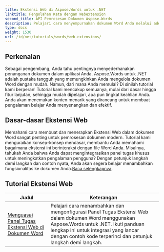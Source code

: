 ```yaml
---
title: Ekstensi Web di Aspose.Words untuk .NET
linktitle: Pengolahan Kata dengan Webextension
second_title: API Pemrosesan Dokumen Aspose.Words
description: Pelajari cara menyempurnakan dokumen Word Anda melalui add-in berbasis web yang canggih, yang memungkinkan fungsionalitas yang dinamis. Baik Anda seorang pemula atau pengembang yang berpengalaman.
type: docs
weight: 1530
url: /id/net/tutorials/words/web-extensions/
---
```

## Perkenalan

Sebagai pengembang, Anda tahu pentingnya menyederhanakan penanganan dokumen dalam aplikasi Anda. Aspose.Words untuk .NET adalah pustaka tangguh yang memungkinkan Anda mengelola dokumen Word dengan mudah. Namun, dari mana Anda memulai? Di sinilah tutorial kami berperan! Tutorial kami mencakup semuanya, mulai dari dasar hingga fitur lanjutan, sehingga mudah dipelajari, apa pun tingkat keahlian Anda. Anda akan menemukan konten menarik yang dirancang untuk membuat pengalaman belajar Anda menyenangkan dan efektif.

## Dasar-dasar Ekstensi Web

 Memahami cara membuat dan menerapkan Ekstensi Web dalam dokumen Word sangat penting untuk pemrosesan dokumen modern. Tutorial kami menguraikan konsep-konsep mendasar, membantu Anda memahami bagaimana ekstensi ini berinteraksi dengan file Word Anda. Misalnya, tahukah Anda bahwa Anda dapat mengintegrasikan panel tugas khusus untuk meningkatkan pengalaman pengguna? Dengan petunjuk langkah demi langkah dan contoh nyata, Anda akan segera belajar menambahkan fungsionalitas ke dokumen Anda.[Baca selengkapnya](./mastering-web-extension-task-panes/).

## Tutorial Ekstensi Web
| Judul | Keterangan |
| --- | --- |
| [Menguasai Panel Tugas Ekstensi Web di Dokumen Word](./mastering-web-extension-task-panes/) | Pelajari cara menambahkan dan mengonfigurasi Panel Tugas Ekstensi Web dalam dokumen Word menggunakan Aspose.Words untuk .NET. Ikuti panduan lengkap ini untuk integrasi yang lancar dengan contoh kode terperinci dan petunjuk langkah demi langkah.|